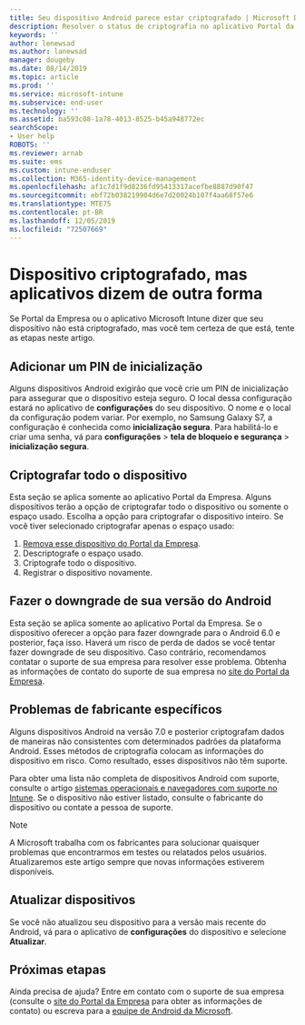 ```yaml
---
title: Seu dispositivo Android parece estar criptografado | Microsoft Docs
description: Resolver o status de criptografia no aplicativo Portal da Empresa e Microsoft Intune
keywords: ''
author: lenewsad
ms.author: lanewsad
manager: dougeby
ms.date: 08/14/2019
ms.topic: article
ms.prod: ''
ms.service: microsoft-intune
ms.subservice: end-user
ms.technology: ''
ms.assetid: ba593c08-1a78-4013-8525-b45a948772ec
searchScope:
- User help
ROBOTS: ''
ms.reviewer: arnab
ms.suite: ems
ms.custom: intune-enduser
ms.collection: M365-identity-device-management
ms.openlocfilehash: af1c7d1f9d8236fd95413317acefbe8887d90f47
ms.sourcegitcommit: ebf72b038219904d6e7d20024b107f4aa68f57e6
ms.translationtype: MTE75
ms.contentlocale: pt-BR
ms.lasthandoff: 12/05/2019
ms.locfileid: "72507669"
---
```

# <a name="device-encrypted-but-apps-say-otherwise"></a>Dispositivo criptografado, mas aplicativos dizem de outra forma

Se Portal da Empresa ou o aplicativo Microsoft Intune dizer que seu dispositivo não está criptografado, mas você tem certeza de que está, tente as etapas neste artigo.  

## <a name="add-a-startup-pin"></a>Adicionar um PIN de inicialização

Alguns dispositivos Android exigirão que você crie um PIN de inicialização para assegurar que o dispositivo esteja seguro. O local dessa configuração estará no aplicativo de **configurações** do seu dispositivo. O nome e o local da configuração podem variar. Por exemplo, no Samsung Galaxy S7, a configuração é conhecida como **inicialização segura**. Para habilitá-lo e criar uma senha, vá para **configurações** > **tela de bloqueio e segurança** > **inicialização segura**.  

## <a name="encrypt-the-entire-device"></a>Criptografar todo o dispositivo

Esta seção se aplica somente ao aplicativo Portal da Empresa. Alguns dispositivos terão a opção de criptografar todo o dispositivo ou somente o espaço usado. Escolha a opção para criptografar o dispositivo inteiro. Se você tiver selecionado criptografar apenas o espaço usado:

1. [Remova esse dispositivo do Portal da Empresa](unenroll-your-device-from-intune-android.md).
2. Descriptografe o espaço usado.  
3. Criptografe todo o dispositivo.  
4. Registrar o dispositivo novamente.  

## <a name="downgrade-your-version-of-android"></a>Fazer o downgrade de sua versão do Android

Esta seção se aplica somente ao aplicativo Portal da Empresa. Se o dispositivo oferecer a opção para fazer downgrade para o Android 6.0 e posterior, faça isso. Haverá um risco de perda de dados se você tentar fazer downgrade de seu dispositivo. Caso contrário, recomendamos contatar o suporte de sua empresa para resolver esse problema. Obtenha as informações de contato do suporte de sua empresa no [site do Portal da Empresa](https://go.microsoft.com/fwlink/?linkid=2010980).  

## <a name="specific-manufacturer-issues"></a>Problemas de fabricante específicos

Alguns dispositivos Android na versão 7.0 e posterior criptografam dados de maneiras não consistentes com determinados padrões da plataforma Android. Esses métodos de criptografia colocam as informações do dispositivo em risco. Como resultado, esses dispositivos não têm suporte.

Para obter uma lista não completa de dispositivos Android com suporte, consulte o artigo [sistemas operacionais e navegadores com suporte no Intune](https://docs.microsoft.com/intune/fundamentals/supported-devices-browsers#supported-samsung-knox-standard-devices). Se o dispositivo não estiver listado, consulte o fabricante do dispositivo ou contate a pessoa de suporte.

> [!Note]
> A Microsoft trabalha com os fabricantes para solucionar quaisquer problemas que encontrarmos em testes ou relatados pelos usuários. Atualizaremos este artigo sempre que novas informações estiverem disponíveis.

## <a name="update-devices"></a>Atualizar dispositivos

Se você não atualizou seu dispositivo para a versão mais recente do Android, vá para o aplicativo de **configurações** do dispositivo e selecione **Atualizar**.  

## <a name="next-steps"></a>Próximas etapas

Ainda precisa de ajuda? Entre em contato com o suporte de sua empresa (consulte o [site do Portal da Empresa](https://go.microsoft.com/fwlink/?linkid=2010980) para obter as informações de contato) ou escreva para a <a href="mailto:wintunedroidfbk@microsoft.com?subject=I'm having trouble with enrolling my Android device&body=Describe the issue you're experiencing here.">equipe de Android da Microsoft</a>.  
